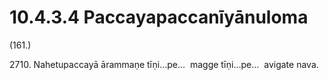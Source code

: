# 10.4.3.4 Paccayapaccanīyānuloma

(161.)

2710\. Nahetupaccayā ārammaṇe tīṇi…pe…  magge tīṇi…pe…  avigate nava.
